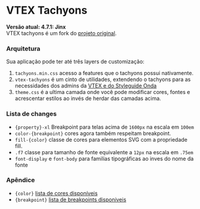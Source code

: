 # VTEX Tachyons

**Versão atual: 4.7.1: Jinx** <br/>
VTEX tachyons é um fork do [projeto original](https://github.com/tachyons-css/).

### Arquitetura

Sua aplicação pode ter até três layers de customização:

1. `tachyons.min.css` acesso a features que o tachyons possui nativamente.
2. `vtex-tachyons` é um cinto de utilidades, extendendo o tachyons para as necessidades dos admins da [VTEX e do Styleguide Onda](https://github.com/vtex/onda)
3. `theme.css` é a ultima camada onde você pode modificar cores, fontes e acrescentar estilos ao invés de herdar das camadas acima.

### Lista de changes

- `{property}-xl` Breakpoint para telas acima de `1600px` na escala em `100em`
- `color-{breakpoint}` cores agora também respeitam breakpoint.
- `fill-{color}` classe de cores para elementos SVG com a propriedade fill.
- `.f7` classe para tamanho de fonte equivalente a `12px` na escala em `.75em`
- `font-display` e `font-body` para familias tipográficas ao inves do nome da fonte

### Apêndice

- `{color}` [lista de cores disponíveis](src/_colors.css)
- `{breakpoint}` [lista de breakpoints disponiveis](src/_media-queries.css)
